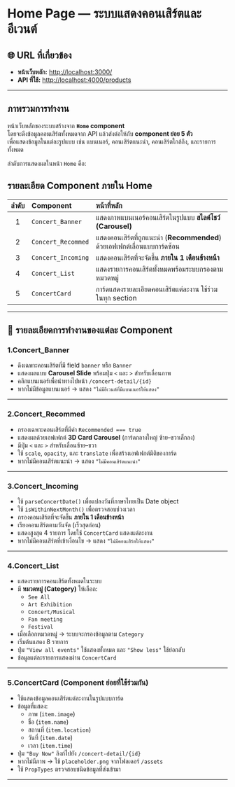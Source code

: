 # Home Page — ระบบแสดงคอนเสิร์ตและอีเวนต์

## 🌐 URL ที่เกี่ยวข้อง
- **หน้าเว็บหลัก:** [http://localhost:3000/](http://localhost:3000/)
- **API ที่ใช้:** [http://localhost:4000/products](http://localhost:4000/products)

---

## ภาพรวมการทำงาน

หน้าเว็บหลักของระบบสร้างจาก **`Home` component**  
โดยจะดึงข้อมูลคอนเสิร์ตทั้งหมดจาก API แล้วส่งต่อให้กับ **component ย่อย 5 ตัว**  
เพื่อแสดงข้อมูลในแต่ละรูปแบบ เช่น แบนเนอร์, คอนเสิร์ตแนะนำ, คอนเสิร์ตใกล้ถึง, และรายการทั้งหมด

ลำดับการแสดงผลในหน้า `Home` คือ:
## รายละเอียด Component ภายใน Home

| ลำดับ | Component | หน้าที่หลัก |
|:--:|:--|:--|
| 1 | `Concert_Banner` | แสดงภาพแบนเนอร์คอนเสิร์ตในรูปแบบ **สไลด์โชว์ (Carousel)** |
| 2 | `Concert_Recommed` | แสดงคอนเสิร์ตที่ถูกแนะนำ (**Recommended**) ด้วยเอฟเฟกต์เลื่อนแบบการ์ดซ้อน |
| 3 | `Concert_Incoming` | แสดงคอนเสิร์ตที่จะจัดขึ้น **ภายใน 1 เดือนข้างหน้า** |
| 4 | `Concert_List` | แสดงรายการคอนเสิร์ตทั้งหมดพร้อมระบบกรองตามหมวดหมู่ |
| 5 | `ConcertCard` | การ์ดแสดงรายละเอียดคอนเสิร์ตแต่ละงาน ใช้ร่วมในทุก section |

---

## 🔹 รายละเอียดการทำงานของแต่ละ Component

### 1.Concert_Banner
- ดึงเฉพาะคอนเสิร์ตที่มี field `banner` หรือ `Banner`
- แสดงผลแบบ **Carousel Slide** พร้อมปุ่ม `<` และ `>` สำหรับเลื่อนภาพ
- คลิกแบนเนอร์เพื่อนำทางไปหน้า `/concert-detail/{id}`
- หากไม่มีข้อมูลแบนเนอร์ → แสดง `"ไม่มีอีเวนต์ที่มีแบนเนอร์ให้แสดง"`

---

### 2.Concert_Recommed
- กรองเฉพาะคอนเสิร์ตที่มีค่า `Recommended === true`
- แสดงผลด้วยเอฟเฟกต์ **3D Card Carousel** (การ์ดกลางใหญ่ ซ้าย–ขวาเล็กลง)
- มีปุ่ม `<` และ `>` สำหรับเลื่อนซ้าย–ขวา
- ใช้ `scale`, `opacity`, และ `translate` เพื่อสร้างเอฟเฟกต์มิติของการ์ด
- หากไม่มีคอนเสิร์ตแนะนำ → แสดง `"ไม่มีคอนเสิร์ตแนะนำ"`

---

### 3.Concert_Incoming
- ใช้ `parseConcertDate()` เพื่อแปลงวันที่ภาษาไทยเป็น Date object
- ใช้ `isWithinNextMonth()` เพื่อตรวจสอบช่วงเวลา
- กรองคอนเสิร์ตที่จะจัดขึ้น **ภายใน 1 เดือนข้างหน้า**
- เรียงคอนเสิร์ตตามวันจัด (เร็วสุดก่อน)
- แสดงสูงสุด 4 รายการ โดยใช้ `ConcertCard` แสดงแต่ละงาน
- หากไม่มีคอนเสิร์ตที่เข้าเงื่อนไข → แสดง `"ไม่มีคอนเสิร์ตให้แสดง"`

---

### 4️.Concert_List
- แสดงรายการคอนเสิร์ตทั้งหมดในระบบ
- มี **หมวดหมู่ (Category)** ให้เลือก:
  - `See All`
  - `Art Exhibition`
  - `Concert/Musical`
  - `Fan meeting`
  - `Festival`
- เมื่อเลือกหมวดหมู่ → ระบบจะกรองข้อมูลตาม `Category`
- เริ่มต้นแสดง 8 รายการ
- ปุ่ม `"View all events"` ใช้แสดงทั้งหมด และ `"Show less"` ใช้ย่อกลับ
- ข้อมูลแต่ละรายการแสดงผ่าน `ConcertCard`

---

### 5️.ConcertCard (Component ย่อยที่ใช้ร่วมกัน)
- ใช้แสดงข้อมูลคอนเสิร์ตแต่ละงานในรูปแบบการ์ด  
- ข้อมูลที่แสดง:
  - ภาพ (`item.image`)
  - ชื่อ (`item.name`)
  - สถานที่ (`item.location`)
  - วันที่ (`item.date`)
  - เวลา (`item.time`)
- ปุ่ม `"Buy Now"` ลิงก์ไปยัง `/concert-detail/{id}`
- หากไม่มีภาพ → ใช้ `placeholder.png` จากโฟลเดอร์ `/assets`
- ใช้ `PropTypes` ตรวจสอบชนิดข้อมูลที่ส่งเข้ามา

---
